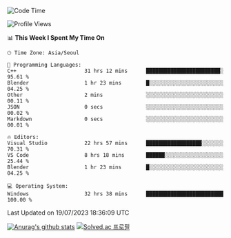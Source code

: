 <!--START_SECTION:waka-->
![Code Time](http://img.shields.io/badge/Code%20Time-417%20hrs%2032%20mins-blue)

![Profile Views](http://img.shields.io/badge/Profile%20Views-0-blue)

📊 **This Week I Spent My Time On** 

```text
🕑︎ Time Zone: Asia/Seoul

💬 Programming Languages: 
C++                      31 hrs 12 mins      ████████████████████████░   95.61 % 
Blender                  1 hr 23 mins        █░░░░░░░░░░░░░░░░░░░░░░░░   04.25 % 
Other                    2 mins              ░░░░░░░░░░░░░░░░░░░░░░░░░   00.11 % 
JSON                     0 secs              ░░░░░░░░░░░░░░░░░░░░░░░░░   00.02 % 
Markdown                 0 secs              ░░░░░░░░░░░░░░░░░░░░░░░░░   00.01 % 

🔥 Editors: 
Visual Studio            22 hrs 57 mins      ██████████████████░░░░░░░   70.31 % 
VS Code                  8 hrs 18 mins       ██████░░░░░░░░░░░░░░░░░░░   25.44 % 
Blender                  1 hr 23 mins        █░░░░░░░░░░░░░░░░░░░░░░░░   04.25 % 

💻 Operating System: 
Windows                  32 hrs 38 mins      █████████████████████████   100.00 % 
```


 Last Updated on 19/07/2023 18:36:09 UTC
<!--END_SECTION:waka-->
[![Anurag's github stats](https://github-readme-stats.vercel.app/api?username=heosumin518)](https://github.com/anuraghazra/github-readme-stats)
[![Solved.ac
프로필](http://mazassumnida.wtf/api/v2/generate_badge?boj=heosumin)](https://solved.ac/heosumin)
